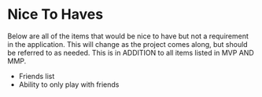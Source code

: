 # Nice To Haves

Below are all of the items that would be nice to have but not a requirement in the application. This will change as the project comes along, but should be referred to as needed. This is in ADDITION to all items listed in MVP AND MMP.

- Friends list
- Ability to only play with friends